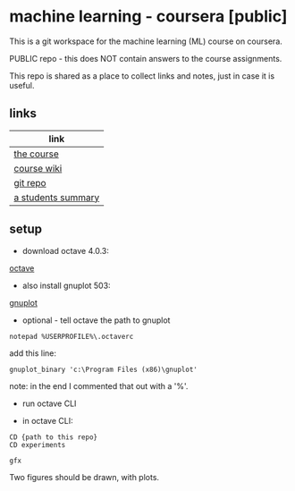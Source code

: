 # machine learning - coursera [public]

This is a git workspace for the machine learning (ML) course on coursera.

PUBLIC repo - this does NOT contain answers to the course assignments.

This repo is shared as a place to collect links and notes, just in case it is useful.

## links

| link                                                                                                                               |
| ---------------------------------------------------------------------------------------------------------------------------------- |
| [the course](https://www.coursera.org/learn/machine-learning)                                                                      |
| [course wiki](https://share.coursera.org/wiki/index.php?title=ML:Main)                                                             |
| [git repo](https://github.com/mrseanryan/coursera-ml-public)                                                                       |
| [a students summary](http://www.luckycallor.com/index.php/2015/12/22/summary-of-course-machine-learning-by-andrew-ng-on-coursera/) |

## setup

- download octave 4.0.3:

[octave](https://ftp.gnu.org/gnu/octave/windows/)

- also install gnuplot 503:

[gnuplot](https://sourceforge.net/projects/gnuplot/?source=typ_redirect)

- optional - tell octave the path to gnuplot

```
notepad %USERPROFILE%\.octaverc
```

add this line:

```
gnuplot_binary 'c:\Program Files (x86)\gnuplot'
```

note: in the end I commented that out with a '%'.

- run octave CLI

- in octave CLI:

```
CD {path to this repo}
CD experiments

gfx
```

Two figures should be drawn, with plots.
